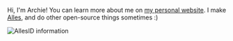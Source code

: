 Hi, I'm Archie! You can learn more about me on [my personal website](https://abaer.dev). I make [Alles](https://alles.cx), and do other open-source things sometimes :)

![AllesID information](https://allesid-svg.vercel.app/api/00000000-0000-0000-0000-000000000000?t=1596066804127)
